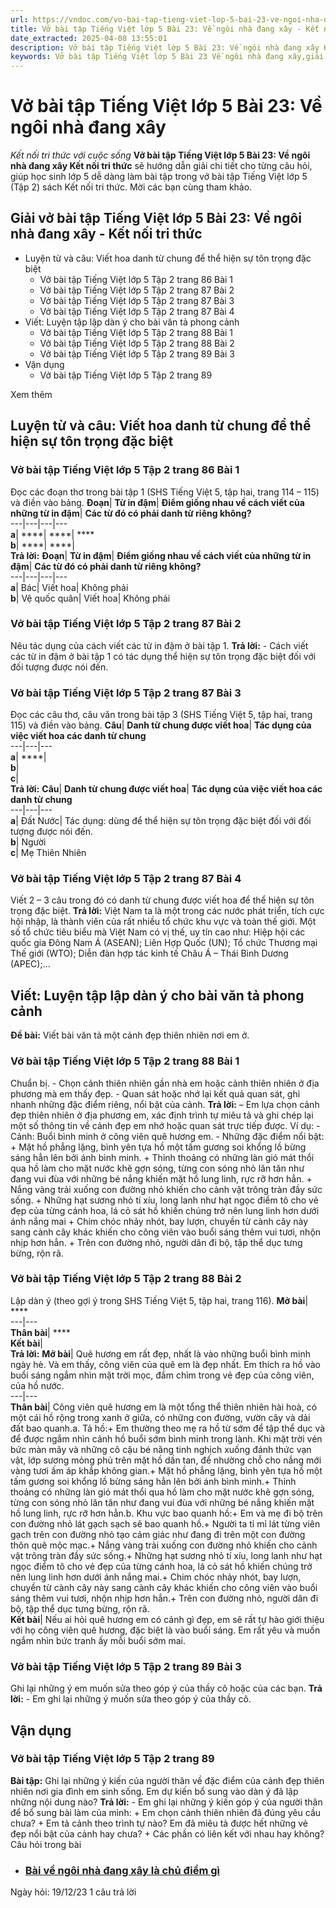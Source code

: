 ```yaml
---
url: https://vndoc.com/vo-bai-tap-tieng-viet-lop-5-bai-23-ve-ngoi-nha-dang-xay-339853
title: Vở bài tập Tiếng Việt lớp 5 Bài 23: Về ngôi nhà đang xây - Kết nối tri thức với cuộc sống - VnDoc.com
date_extracted: 2025-04-08 13:55:01
description: Vở bài tập Tiếng Việt lớp 5 Bài 23: Về ngôi nhà đang xây Kết nối tri thức được biên soạn nhằm giúp các em HS nhanh chóng hiểu bài và đạt kết quả tốt trong học tập môn Tiếng Việt lớp 5 sách Kết nối tri thức mới.
keywords: Vở bài tập Tiếng Việt lớp 5 Bài 23 Về ngôi nhà đang xây,giải vở bài tập tiếng việt 5 kết nối bài 23 tập 2,giải vbt tiếng tiếng 5 kết nối trang 86 tập 2,giải vbt tiếng việt 5 kết nối Về ngôi nhà đang xây,vbt tiếng việt 5 kết nối tập 2,bài 23 Về ngôi nhà đang xây
---
```


# Vở bài tập Tiếng Việt lớp 5 Bài 23: Về ngôi nhà đang xây
 _Kết nối tri thức với cuộc sống_
**Vở bài tập Tiếng Việt lớp 5 Bài 23: Về ngôi nhà đang xây Kết nối tri thức** sẽ hướng dẫn giải chi tiết cho từng câu hỏi, giúp học sinh lớp 5 dễ dàng làm bài tập trong vở bài tập Tiếng Việt lớp 5 \(Tập 2\)  sách Kết nối tri thức. Mời các bạn cùng tham khảo.
## Giải vở bài tập Tiếng Việt lớp 5 Bài 23: Về ngôi nhà đang xây - Kết nối tri thức
  * Luyện từ và câu: Viết hoa danh từ chung để thể hiện sự tôn trọng đặc biệt
    * Vở bài tập Tiếng Việt lớp 5 Tập 2 trang 86 Bài 1
    * Vở bài tập Tiếng Việt lớp 5 Tập 2 trang 87 Bài 2
    * Vở bài tập Tiếng Việt lớp 5 Tập 2 trang 87 Bài 3
    * Vở bài tập Tiếng Việt lớp 5 Tập 2 trang 87 Bài 4
  * Viết: Luyện tập lập dàn ý cho bài văn tả phong cảnh
    * Vở bài tập Tiếng Việt lớp 5 Tập 2 trang 88 Bài 1
    * Vở bài tập Tiếng Việt lớp 5 Tập 2 trang 88 Bài 2
    * Vở bài tập Tiếng Việt lớp 5 Tập 2 trang 89 Bài 3
  * Vận dụng
    * Vở bài tập Tiếng Việt lớp 5 Tập 2 trang 89

Xem thêm
## Luyện từ và câu: Viết hoa danh từ chung để thể hiện sự tôn trọng đặc biệt
### Vở bài tập Tiếng Việt lớp 5 Tập 2 trang 86 Bài 1
Đọc các đoạn thơ trong bài tập 1 \(SHS Tiếng Việt 5, tập hai, trang 114 – 115\) và điền vào bảng.
**Đoạn**| **Từ in đậm**| **Điểm giống nhau về cách viết của những từ in đậm**| **Các từ đó có phải danh từ riêng không?**  
---|---|---|---  
**a**| ****| ****| ****  
**b**| ****| ****|   
**Trả lời:**
**Đoạn**| **Từ in đậm**| **Điểm giống nhau về cách viết của những từ in đậm**| **Các từ đó có phải danh từ riêng không?**  
---|---|---|---  
**a**|  Bác| Viết hoa| Không phải  
**b**|  Vệ quốc quân| Viết hoa| Không phải  
### Vở bài tập Tiếng Việt lớp 5 Tập 2 trang 87 Bài 2
Nêu tác dụng của cách viết các từ in đậm ở bài tập 1.
**Trả lời:**
\- Cách viết các từ in đậm ở bài tập 1 có tác dụng thể hiện sự tôn trọng đặc biệt đối với đối tượng được nói đến.
### Vở bài tập Tiếng Việt lớp 5 Tập 2 trang 87 Bài 3
Đọc các câu thơ, câu văn trong bài tập 3 \(SHS Tiếng Việt 5, tập hai, trang 115\) và điền vào bảng.
**Câu**| **Danh từ chung được viết hoa**| **Tác dụng của việc viết hoa các danh từ chung**  
---|---|---  
**a**| ****|   
****b****|   
****c****|   
**Trả lời:**
**Câu**| **Danh từ chung được viết hoa**| **Tác dụng của việc viết hoa các danh từ chung**  
---|---|---  
**a**|  Đất Nước| Tác dụng: dùng để thể hiện sự tôn trọng đặc biệt đối với đối tượng được nói đến.  
****b****|  Người  
****c****|  Mẹ Thiên Nhiên  
### Vở bài tập Tiếng Việt lớp 5 Tập 2 trang 87 Bài 4
Viết 2 – 3 câu trong đó có danh từ chung được viết hoa để thể hiện sự tôn trọng đặc biệt.
**Trả lời:**
Việt Nam ta là một trong các nước phát triển, tích cực hội nhập, là thành viên của rất nhiều tổ chức khu vực và toàn thế giới. Một số tổ chức tiêu biểu mà Việt Nam có vị thế, uy tín cao như: Hiệp hội các quốc gia Đông Nam Á \(ASEAN\); Liên Hợp Quốc \(UN\); Tổ chức Thương mại Thế giới \(WTO\); Diễn đàn hợp tác kinh tế Châu Á – Thái Bình Dương \(APEC\);…
## Viết: Luyện tập lập dàn ý cho bài văn tả phong cảnh
**Đề bài:** Viết bài văn tả một cảnh đẹp thiên nhiên nơi em ở.
### Vở bài tập Tiếng Việt lớp 5 Tập 2 trang 88 Bài 1
Chuẩn bị.
\- Chọn cảnh thiên nhiên gần nhà em hoặc cảnh thiên nhiên ở địa phương mà em thấy đẹp.
\- Quan sát hoặc nhớ lại kết quả quan sát, ghi nhanh những đặc điểm riêng, nổi bật của cảnh.
**Trả lời:**
– Em lựa chọn cảnh đẹp thiên nhiên ở địa phương em, xác định trình tự miêu tả và ghi chép lại một số thông tin về cảnh đẹp em nhớ hoặc quan sát trực tiếp được.
Ví dụ:
\- Cảnh: Buổi bình minh ở công viên quê hương em.
\- Những đặc điểm nổi bật:
\+ Mặt hồ phẳng lặng, bình yên tựa hồ một tấm gương soi khổng lồ bừng sáng hẳn lên bởi ánh bình minh.
\+ Thỉnh thoảng có những làn gió mát thổi qua hồ làm cho mặt nước khẽ gợn sóng, từng con sóng nhỏ lăn tăn như đang vui đùa với những bé nắng khiến mặt hồ lung linh, rực rỡ hơn hẳn.
\+ Nắng vàng trải xuống con đường nhỏ khiến cho cảnh vật trông tràn đầy sức sống.
\+ Những hạt sương nhỏ tí xíu, long lanh như hạt ngọc điểm tô cho vẻ đẹp của từng cánh hoa, lá cỏ sát hồ khiến chúng trở nên lung linh hơn dưới ánh nắng mai
\+ Chim chóc nhảy nhót, bay lượn, chuyền từ cành cây này sang cành cây khác khiến cho công viên vào buổi sáng thêm vui tươi, nhộn nhịp hơn hẳn.
\+ Trên con đường nhỏ, người dân đi bộ, tập thể dục tưng bừng, rộn rã.
### Vở bài tập Tiếng Việt lớp 5 Tập 2 trang 88 Bài 2
Lập dàn ý \(theo gợi ý trong SHS Tiếng Việt 5, tập hai, trang 116\).
**Mở bài**| ****  
---|---  
**Thân bài**| ****  
**Kết bài**|   
**Trả lời:**
**Mở bài**|  Quê hương em rất đẹp, nhất là vào những buổi bình minh ngày hè. Và em thấy, công viên của quê em là đẹp nhất. Em thích ra hồ vào buổi sáng ngắm nhìn mặt trời mọc, đắm chìm trong vẻ đẹp của công viên, của hồ nước.  
---|---  
**Thân bài**|  Công viên quê hương em là một tổng thể thiên nhiên hài hoà, có một cái hồ rộng trong xanh ở giữa, có những con đường, vườn cây và dải đất bao quanh.a. Tả hồ:\+ Em thường theo mẹ ra hồ từ sớm để tập thể dục và để được ngắm nhìn cảnh hồ buổi sớm bình minh trong lành. Khi mặt trời vén bức màn mây và những cô cậu bé năng tinh nghịch xuống đánh thức vạn vật, lớp sương mỏng phủ trên mặt hồ dần tan, để nhường chỗ cho nắng mới vàng tươi ấm áp khắp không gian.\+ Mặt hồ phẳng lặng, bình yên tựa hồ một tấm gương soi khổng lồ bừng sáng hẳn lên bởi ánh bình minh.\+ Thỉnh thoảng có những làn gió mát thổi qua hồ làm cho mặt nước khẽ gợn sóng, từng con sóng nhỏ lăn tăn như đang vui đùa với những bé nắng khiến mặt hồ lung linh, rực rỡ hơn hẳn.b. Khu vực bao quanh hồ:\+ Em và mẹ đi bộ trên con đường nhỏ lát gạch sạch sẽ bao quanh hồ.\+ Người ta tỉ mỉ lát từng viên gạch trên con đường nhỏ tạo cảm giác như đang đi trên một con đường thôn quê mộc mạc.\+ Nắng vàng trải xuống con đường nhỏ khiến cho cảnh vật trông tràn đầy sức sống.\+ Những hạt sương nhỏ tí xíu, long lanh như hạt ngọc điểm tô cho vẻ đẹp của từng cánh hoa, lá cỏ sát hồ khiến chúng trở nên lung linh hơn dưới ánh nắng mai.\+ Chim chóc nhảy nhót, bay lượn, chuyền từ cành cây này sang cành cây khác khiến cho công viên vào buổi sáng thêm vui tươi, nhộn nhịp hơn hẳn.\+ Trên con đường nhỏ, người dân đi bộ, tập thể dục tưng bừng, rộn rã.  
**Kết bài**|  Nếu ai hỏi quê hương em có cảnh gì đẹp, em sẽ rất tự hào giới thiệu với họ công viên quê hương, đặc biệt là vào buổi sáng. Em rất yêu và muốn ngắm nhìn bức tranh ấy mỗi buổi sớm mai.  
### Vở bài tập Tiếng Việt lớp 5 Tập 2 trang 89 Bài 3
Ghi lại những ý em muốn sửa theo góp ý của thầy cô hoặc của các bạn.
**Trả lời:**
\- Em ghi lại những ý muốn sửa theo góp ý của thầy cô.
## Vận dụng
### Vở bài tập Tiếng Việt lớp 5 Tập 2 trang 89
**Bài tập:** Ghi lại những ý kiến của người thân về đặc điểm của cảnh đẹp thiên nhiên nơi gia đình em sinh sống. Em dự kiến bổ sung vào dàn ý đã lập những nội dung nào?
**Trả lời:**
\- Em ghi lại những ý kiến góp ý của người thân để bổ sung bài làm của mình:
\+ Em chọn cảnh thiên nhiên đã đúng yêu cầu chưa?
\+ Em tả cảnh theo trình tự nào? Em đã miêu tả được hết những vẻ đẹp nổi bật của cảnh hay chưa?
\+ Các phần có liên kết với nhau hay không?
Câu hỏi trong bài
  * ### [ Bài về ngôi nhà đang xây là chủ điểm gì ](</bai-ve-ngoi-nha-dang-xay-la-chu-diem-gi-311968> "Bài về ngôi nhà đang xây là chủ điểm gì")
Ngày hỏi: 19/12/23  1 câu trả lời 

